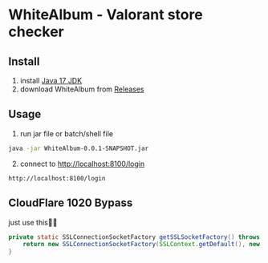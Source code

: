 # WhiteAlbum - Valorant store checker

## Install
1. install [Java 17 JDK](https://www.oracle.com/java/technologies/javase/jdk17-archive-downloads.html)
2. download WhiteAlbum from [Releases](https://github.com/lecterkn/ValoTools/releases)

## Usage
1. run jar file or batch/shell file

```sh
java -jar WhiteAlbum-0.0.1-SNAPSHOT.jar
```

2. connect to [http://localhost:8100/login](http://localhost:8100/login)

```
http://localhost:8100/login
```
   
## CloudFlare 1020 Bypass
just use this🧑‍🦯

```java
private static SSLConnectionSocketFactory getSSLSocketFactory() throws NoSuchAlgorithmException {
    return new SSLConnectionSocketFactory(SSLContext.getDefault(), new String[]{"TLSv1", "TLSv1.1", "TLSv1.2", "TLSv1.3"}, new String[]{"TLS_CHACHA20_POLY1305_SHA256", "TLS_AES_128_GCM_SHA256", "TLS_AES_256_GCM_SHA384"}, new DefaultHostnameVerifier());
}
```